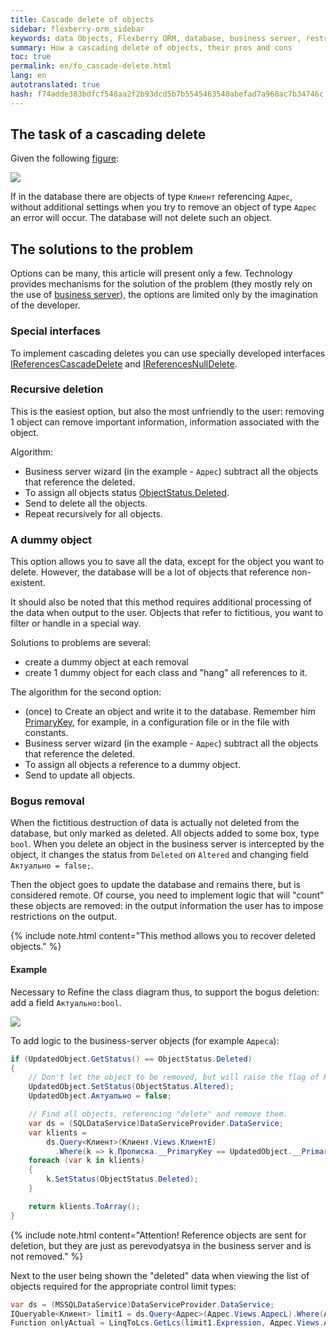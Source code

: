 ```yaml
---
title: Cascade delete of objects
sidebar: flexberry-orm_sidebar
keywords: data Objects, Flexberry ORM, database, business server, restrictions
summary: How a cascading delete of objects, their pros and cons
toc: true
permalink: en/fo_cascade-delete.html
lang: en
autotranslated: true
hash: f74adde383bdfcf548aa2f2b93dcd5b7b5545463540abefad7a960ac7b34746c
---
```


## The task of a cascading delete

Given the following [figure](fd_class-diagram.html):

![](/images/pages/products/flexberry-orm/business-servers/kredit-diagramm.png)

If in the database there are objects of type `Клиент` referencing `Адрес`, without additional settings when you try to remove an object of type `Адрес` an error will occur. The database will not delete such an object.

## The solutions to the problem

Options can be many, this article will present only a few. Technology provides mechanisms for the solution of the problem (they mostly rely on the use of [business server](fo_business-server.html)), the options are limited only by the imagination of the developer.

### Special interfaces

To implement cascading deletes you can use specially developed interfaces [IReferencesCascadeDelete](fo_i-references-cascade-delete.html) and [IReferencesNullDelete](fo_i-references-null-delete.html).

### Recursive deletion

This is the easiest option, but also the most unfriendly to the user: removing 1 object can remove important information, information associated with the object.

Algorithm:

* Business server wizard (in the example - `Адрес`) subtract all the objects that reference the deleted.
* To assign all objects status [ObjectStatus.Deleted](fo_object-status.html).
* Send to delete all the objects.
* Repeat recursively for all objects.

### A dummy object

This option allows you to save all the data, except for the object you want to delete. However, the database will be a lot of objects that reference non-existent.

It should also be noted that this method requires additional processing of the data when output to the user. Objects that refer to fictitious, you want to filter or handle in a special way.

Solutions to problems are several:

* create a dummy object at each removal
* create 1 dummy object for each class and "hang" all references to it.

The algorithm for the second option:

* (once) to Create an object and write it to the database. Remember him [PrimaryKey](fo_primary-keys-objects.html), for example, in a configuration file or in the file with constants.
* Business server wizard (in the example - `Адрес`) subtract all the objects that reference the deleted.
* To assign all objects a reference to a dummy object.
* Send to update all objects.

### Bogus removal

When the fictitious destruction of data is actually not deleted from the database, but only marked as deleted. All objects added to some box, type `bool`. When you delete an object in the business server is intercepted by the object, it changes the status from `Deleted` on `Altered` and changing field `Актуально = false;`.

Then the object goes to update the database and remains there, but is considered remote. Of course, you need to implement logic that will "count" these objects are removed: in the output information the user has to impose restrictions on the output.

{% include note.html content="This method allows you to recover deleted objects." %}

#### Example

Necessary to Refine the class diagram thus, to support the bogus deletion: add a field `Актуально:bool`.

![](/images/pages/products/flexberry-orm/business-servers/kredit-diagramm-aktualno.png)

To add logic to the business-server objects (for example `Адреса`):

```csharp
if (UpdatedObject.GetStatus() == ObjectStatus.Deleted)
{
	// Don't let the object to be removed, but will raise the flag of Relevance. 
	UpdatedObject.SetStatus(ObjectStatus.Altered);
	UpdatedObject.Актуально = false;

	// Find all objects, referencing "delete" and remove them. 
	var ds = (SQLDataService)DataServiceProvider.DataService;
	var klients =
		ds.Query<Клиент>(Клиент.Views.КлиентE)
		  .Where(k => k.Прописка.__PrimaryKey == UpdatedObject.__PrimaryKey);
	foreach (var k in klients)
	{
		k.SetStatus(ObjectStatus.Deleted);
	}

	return klients.ToArray();
}
```

{% include note.html content="Attention! Reference objects are sent for deletion, but they are just as perevodyatsya in the business server and is not removed." %}

Next to the user being shown the "deleted" data when viewing the list of objects required for the appropriate control limit types:

``` csharp
var ds = (MSSQLDataService)DataServiceProvider.DataService;
IQueryable<Клиент> limit1 = ds.Query<Адрес>(Адрес.Views.АдресL).Where(Address => Address.Актуально);
Function onlyActual = LinqToLcs.GetLcs(limit1.Expression, Адрес.Views.АдресL).LimitFunction;
```


